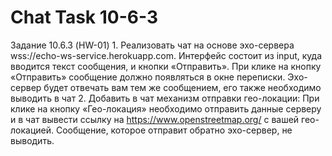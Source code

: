 # Chat Task 10-6-3
 Задание 10.6.3 (HW-01)
       1. Реализовать чат на основе эхо-сервера wss://echo-ws-service.herokuapp.com.
        Интерфейс состоит из input, куда вводится текст сообщения, и кнопки «Отправить».
        При клике на кнопку «Отправить» сообщение должно появляться в окне переписки.
        Эхо-сервер будет отвечать вам тем же сообщением, его также необходимо выводить в чат
       2. Добавить в чат механизм отправки гео-локации: 
        При клике на кнопку «Гео-локация» необходимо отправить данные серверу и в чат вывести 
        ссылку на https://www.openstreetmap.org/ с вашей гео-локацией. Сообщение, которое отправит 
        обратно эхо-сервер, не выводить.
